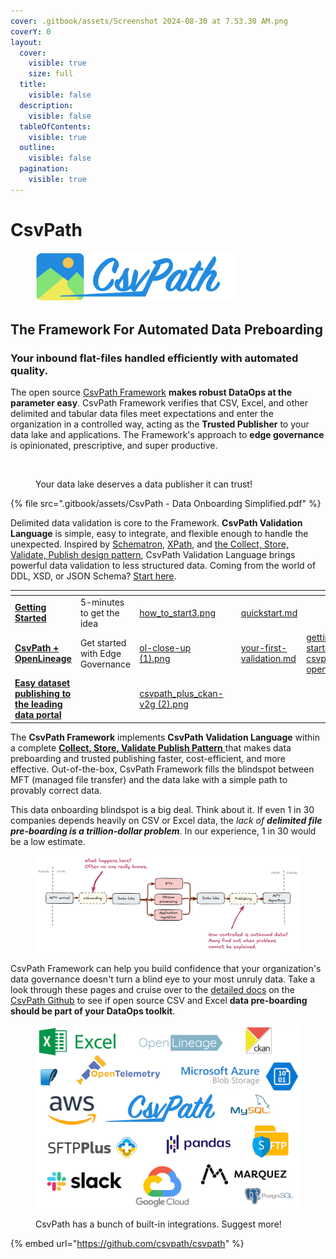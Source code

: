 ```yaml
---
cover: .gitbook/assets/Screenshot 2024-08-30 at 7.53.30 AM.png
coverY: 0
layout:
  cover:
    visible: true
    size: full
  title:
    visible: false
  description:
    visible: false
  tableOfContents:
    visible: true
  outline:
    visible: false
  pagination:
    visible: true
---
```


# CsvPath

<figure><img src=".gitbook/assets/logo-wordmark-200dpi-428x105.png" alt="Logo for the CsvPath Framework" width="321"><figcaption></figcaption></figure>

## The Framework For Automated Data Preboarding

### Your inbound flat-files handled efficiently with automated quality.

The open source [CsvPath Framework](https://github.com/csvpath/csvpath) **makes robust DataOps at the parameter easy**. CsvPath Framework verifies that CSV, Excel, and other delimited and tabular data files meet expectations and enter the organization in a controlled way, acting as the **Trusted Publisher** to your data lake and applications. The Framework's approach to **edge governance** is opinionated, prescriptive, and super productive. &#x20;

<figure><img src=".gitbook/assets/Screenshot 2025-03-09 at 6.45.40 PM.png" alt="" width="375"><figcaption><p>Your data lake deserves a data publisher it can trust!</p></figcaption></figure>

{% file src=".gitbook/assets/CsvPath - Data Onboarding Simplified.pdf" %}

Delimited data validation is core to the Framework. **CsvPath Validation Language** is simple, easy to integrate, and flexible enough to handle the unexpected. Inspired by [Schematron](https://schematron.com/), [XPath](https://www.w3.org/TR/xpath-31/), and [the Collect, Store, Validate, Publish design pattern](topics/the-collect-store-validate-pattern.md), CsvPath Validation Language brings powerful data validation to less structured data. Coming from the world of DDL, XSD, or JSON Schema? [Start here](topics/validation/schemas-or-rules.md).

<table data-view="cards"><thead><tr><th></th><th></th><th data-hidden data-card-cover data-type="files"></th><th data-hidden></th><th data-hidden data-type="content-ref"></th><th data-hidden data-card-target data-type="content-ref"></th></tr></thead><tbody><tr><td><a href="broken-reference"><strong>Getting Started</strong></a></td><td>5-minutes to get the idea</td><td><a href=".gitbook/assets/how_to_start3.png">how_to_start3.png</a></td><td></td><td><a href="getting-started/quickstart.md">quickstart.md</a></td><td></td></tr><tr><td><a href="getting-started/getting-started-with-csvpath-+-openlineage.md"><strong>CsvPath + OpenLineage</strong></a></td><td>Get started with Edge Governance</td><td><a href=".gitbook/assets/ol-close-up (1).png">ol-close-up (1).png</a></td><td></td><td><a href="getting-started/csv-and-excel-validation/your-first-validation.md">your-first-validation.md</a></td><td><a href="getting-started/getting-started-with-csvpath-+-openlineage.md">getting-started-with-csvpath-+-openlineage.md</a></td></tr><tr><td><a href="getting-started/integrations/getting-started-with-csvpath-+-ckan.md"><strong>Easy dataset publishing to the leading data portal</strong></a></td><td></td><td><a href=".gitbook/assets/csvpath_plus_ckan-v2g (2).png">csvpath_plus_ckan-v2g (2).png</a></td><td></td><td></td><td></td></tr></tbody></table>

The **CsvPath Framework** implements **CsvPath Validation Language** within a complete [**Collect, Store, Validate Publish Pattern** ](https://static1.squarespace.com/static/66df9d47982d0d40e1574327/t/6771fe6f63bbf5361725ad05/1735523953587/The+Collect+Store+Validate+Pattern+-+Atesta+Analytics.pdf)that makes data preboarding and trusted publishing faster, cost-efficient, and more effective. Out-of-the-box, CsvPath Framework fills the blindspot between MFT (managed file transfer) and the data lake with a simple path to provably correct data.

This data onboarding blindspot is a big deal. Think about it. If even 1 in 30 companies depends heavily on CSV or Excel data, the _lack of **delimited file pre-boarding is a trillion-dollar problem**_. In our experience, 1 in 30 would be a low estimate.&#x20;

<figure><img src=".gitbook/assets/data-flow.png" alt="A data flow diagram showing how CSV, Excel and other tabular data come into the organization through a preboarding process that acts as a Trusted Publisher to the data lake and applications."><figcaption></figcaption></figure>

CsvPath Framework can help you build confidence that your organization's data governance doesn't turn a blind eye to your most unruly data. Take a look through these pages and cruise over to the [detailed docs](https://github.com/csvpath/csvpath) on the [CsvPath Github](https://github.com/csvpath/csvpath) to see if open source CSV and Excel **data pre-boarding should be part of your DataOps toolkit**.



<figure><img src=".gitbook/assets/integration_logos (8).png" alt="Logos of the many popular DataOps tools that are integrated with CsvPath Framework: aws s3, azure, slack, Excel, opentelemetry, sftp, ckan, pandas, openlineage, and more" width="563"><figcaption><p>CsvPath has a bunch of built-in integrations. Suggest more!</p></figcaption></figure>

{% embed url="https://github.com/csvpath/csvpath" %}
